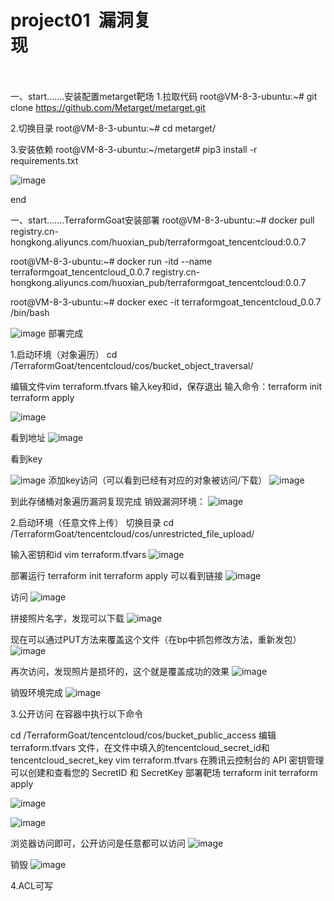 # project01  漏洞复现                                                                             



一、start.......安装配置metarget靶场
1.拉取代码
root@VM-8-3-ubuntu:~# git clone https://github.com/Metarget/metarget.git

2.切换目录
root@VM-8-3-ubuntu:~# cd metarget/

3.安装依赖
root@VM-8-3-ubuntu:~/metarget# pip3 install -r requirements.txt

![image](https://github.com/user-attachments/assets/9ee7780c-38a3-484c-8455-34d2c8c8e46b)







end


一、start.......TerraformGoat安装部署
root@VM-8-3-ubuntu:~# docker pull registry.cn-hongkong.aliyuncs.com/huoxian_pub/terraformgoat_tencentcloud:0.0.7




root@VM-8-3-ubuntu:~# docker run -itd --name terraformgoat_tencentcloud_0.0.7 registry.cn-hongkong.aliyuncs.com/huoxian_pub/terraformgoat_tencentcloud:0.0.7

root@VM-8-3-ubuntu:~# docker exec -it terraformgoat_tencentcloud_0.0.7 /bin/bash


![image](https://github.com/user-attachments/assets/0cdd859d-f68f-414e-94dd-fcee73a7a302)
部署完成



1.启动环境（对象遍历）
cd /TerraformGoat/tencentcloud/cos/bucket_object_traversal/

编辑文件vim terraform.tfvars
输入key和id，保存退出
输入命令：terraform init
terraform apply

![image](https://github.com/user-attachments/assets/c5451360-c506-44b3-baa3-058a2be911a7)

看到地址
![image](https://github.com/user-attachments/assets/3d0f2133-cb81-4817-9033-b0410256ca5c)

看到key

![image](https://github.com/user-attachments/assets/bf3e7381-0985-4108-a29d-02135ab0fa04)
添加key访问（可以看到已经有对应的对象被访问/下载）
![image](https://github.com/user-attachments/assets/969cb15f-26c5-4a00-a53f-b8caa7e158d5)

到此存储桶对象遍历漏洞复现完成
销毁漏洞环境：
![image](https://github.com/user-attachments/assets/c8011a92-a4a5-449b-a1a0-51554f95450f)


2.启动环境（任意文件上传）
切换目录
cd /TerraformGoat/tencentcloud/cos/unrestricted_file_upload/


输入密钥和id
vim terraform.tfvars
![image](https://github.com/user-attachments/assets/132fb4ff-6286-42ad-b934-bda4c63521ad)

部署运行
terraform init
terraform apply
可以看到链接
![image](https://github.com/user-attachments/assets/b37b2e12-57f5-4f0f-acb7-018698eb1371)


访问
![image](https://github.com/user-attachments/assets/f666b463-6ef1-4849-b3c4-bc098a297a97)


拼接照片名字，发现可以下载
![image](https://github.com/user-attachments/assets/87e61964-4d80-4b3e-9a96-6eae2856ae83)


现在可以通过PUT方法来覆盖这个文件（在bp中抓包修改方法，重新发包）
![image](https://github.com/user-attachments/assets/4a838295-f40d-451c-990f-7f67618c3132)

再次访问，发现照片是损坏的，这个就是覆盖成功的效果
![image](https://github.com/user-attachments/assets/22a2aee5-df7e-4c23-ab5a-3a4cec9f4113)

销毁环境完成
![image](https://github.com/user-attachments/assets/4da506c6-980b-4bc9-8d43-4f53d1bd1096)

3.公开访问
在容器中执行以下命令

cd /TerraformGoat/tencentcloud/cos/bucket_public_access
编辑 terraform.tfvars 文件，在文件中填入的tencentcloud_secret_id和tencentcloud_secret_key
vim terraform.tfvars
在腾讯云控制台的 API 密钥管理可以创建和查看您的 SecretID 和 SecretKey
部署靶场
terraform init
terraform apply

![image](https://github.com/user-attachments/assets/067a197d-d137-4f63-9000-88deb8ef4b1a)

![image](https://github.com/user-attachments/assets/003c9f33-f1cc-481c-828e-f14988671e03)

浏览器访问即可，公开访问是任意都可以访问
![image](https://github.com/user-attachments/assets/b6ae6f92-9970-4352-bfc9-1b29fe7fd47b)

销毁
![image](https://github.com/user-attachments/assets/9f496548-940a-49a4-a395-dc1bdea47f22)


4.ACL可写








